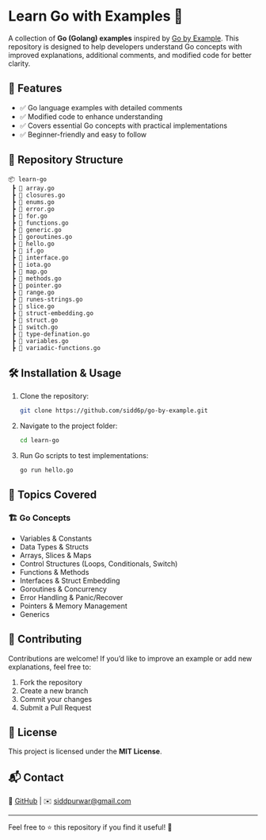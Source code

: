 # Learn Go with Examples 🚀

A collection of **Go (Golang) examples** inspired by [Go by Example](https://gobyexample.com/). This repository is designed to help developers understand Go concepts with improved explanations, additional comments, and modified code for better clarity.

## 📌 Features
- ✅ Go language examples with detailed comments
- ✅ Modified code to enhance understanding
- ✅ Covers essential Go concepts with practical implementations
- ✅ Beginner-friendly and easy to follow

## 📂 Repository Structure
```
📦 learn-go
 ┣ 📜 array.go
 ┣ 📜 closures.go
 ┣ 📜 enums.go
 ┣ 📜 error.go
 ┣ 📜 for.go
 ┣ 📜 functions.go
 ┣ 📜 generic.go
 ┣ 📜 goroutines.go
 ┣ 📜 hello.go
 ┣ 📜 if.go
 ┣ 📜 interface.go
 ┣ 📜 iota.go
 ┣ 📜 map.go
 ┣ 📜 methods.go
 ┣ 📜 pointer.go
 ┣ 📜 range.go
 ┣ 📜 runes-strings.go
 ┣ 📜 slice.go
 ┣ 📜 struct-embedding.go
 ┣ 📜 struct.go
 ┣ 📜 switch.go
 ┣ 📜 type-defination.go
 ┣ 📜 variables.go
 ┣ 📜 variadic-functions.go
```

## 🛠 Installation & Usage
1. Clone the repository:
   ```bash
   git clone https://github.com/sidd6p/go-by-example.git
   ```
2. Navigate to the project folder:
   ```bash
   cd learn-go
   ```
3. Run Go scripts to test implementations:
   ```bash
   go run hello.go
   ```

## 📖 Topics Covered
### 🏗 Go Concepts
- Variables & Constants
- Data Types & Structs
- Arrays, Slices & Maps
- Control Structures (Loops, Conditionals, Switch)
- Functions & Methods
- Interfaces & Struct Embedding
- Goroutines & Concurrency
- Error Handling & Panic/Recover
- Pointers & Memory Management
- Generics

## 🚀 Contributing
Contributions are welcome! If you’d like to improve an example or add new explanations, feel free to:
1. Fork the repository
2. Create a new branch
3. Commit your changes
4. Submit a Pull Request

## 📜 License
This project is licensed under the **MIT License**.

## 📬 Contact
🔗 [GitHub](https://github.com/sidd6p) | ✉️ siddpurwar@gmail.com

---
Feel free to ⭐ this repository if you find it useful! 🌟
